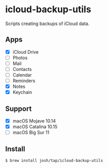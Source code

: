 # icloud-backup-utils

Scripts creating backups of iCloud data.

## Apps

- [x] iCloud Drive
- [ ] Photos
- [ ] Mail
- [ ] Contacts
- [ ] Calendar
- [ ] Reminders
- [x] Notes
- [x] Keychain

## Support

- [x] macOS Mojave 10.14
- [x] macOS Catalina 10.15
- [ ] macOS Big Sur 11

## Install

```sh
$ brew install josh/tap/icloud-backup-utils
```

